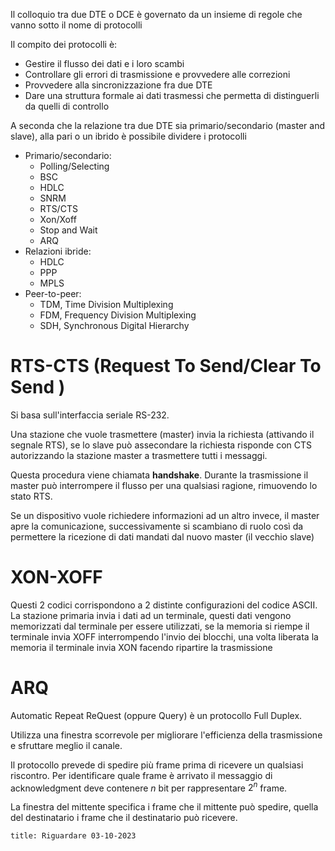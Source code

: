 Il colloquio tra due DTE o DCE è governato da un insieme di regole che vanno sotto il nome di protocolli

Il compito dei protocolli è:

- Gestire il flusso dei dati e i loro scambi
- Controllare gli errori di trasmissione e provvedere alle correzioni
- Provvedere alla sincronizzazione fra due DTE
- Dare una struttura formale ai dati trasmessi che permetta di distinguerli da quelli di controllo

A seconda che la relazione tra due DTE sia primario/secondario (master and slave), alla pari o un ibrido è possibile dividere i protocolli

- Primario/secondario:
	- Polling/Selecting
	- BSC
	- HDLC
	- SNRM
	- RTS/CTS
	- Xon/Xoff
	- Stop and Wait
	- ARQ
- Relazioni ibride:
	- HDLC
	- PPP
	- MPLS
- Peer-to-peer:
	- TDM, Time Division Multiplexing
	- FDM, Frequency Division Multiplexing
	- SDH, Synchronous Digital Hierarchy

# RTS-CTS (Request To Send/Clear To Send )

Si basa sull'interfaccia seriale RS-232.

Una stazione che vuole trasmettere (master) invia la richiesta (attivando il segnale RTS), se lo slave può assecondare la richiesta risponde con CTS autorizzando la stazione master a trasmettere tutti i messaggi.

Questa procedura viene chiamata __handshake__. Durante la trasmissione il master può interrompere il flusso per una qualsiasi ragione, rimuovendo lo stato RTS.

Se un dispositivo vuole richiedere informazioni ad un altro invece, il master apre la comunicazione, successivamente si scambiano di ruolo così da permettere la ricezione di dati mandati dal nuovo master (il vecchio slave)

# XON-XOFF

Questi 2 codici corrispondono a 2 distinte configurazioni del codice ASCII.
La stazione primaria invia i dati ad un terminale, questi dati vengono memorizzati dal terminale per essere utilizzati, se la memoria si riempe il terminale invia XOFF interrompendo l'invio dei blocchi, una volta liberata la memoria il terminale invia XON facendo ripartire la trasmissione

# ARQ

Automatic Repeat ReQuest (oppure Query) è un protocollo Full Duplex.

Utilizza una finestra scorrevole per migliorare l'efficienza della trasmissione e sfruttare meglio il canale.

Il protocollo prevede di spedire più frame prima di ricevere un qualsiasi riscontro. Per identificare quale frame è arrivato il messaggio di acknowledgment deve contenere $n$ bit per rappresentare $2^n$ frame.

La finestra del mittente specifica i frame che il mittente può spedire, quella del destinatario i frame che il destinatario può ricevere.


```ad-missing
title: Riguardare 03-10-2023


```

